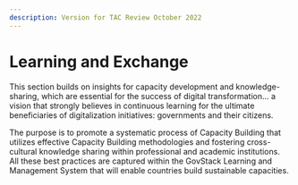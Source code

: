 ```yaml
---
description: Version for TAC Review October 2022
---
```


# Learning and Exchange

This section builds on insights for capacity development and knowledge-sharing, which are essential for the success of digital transformation... a vision that strongly believes in continuous learning for the ultimate beneficiaries of digitalization initiatives: governments and their citizens.

The purpose is to promote a systematic process of Capacity Building that utilizes effective Capacity Building methodologies and fostering cross-cultural knowledge sharing within professional and academic institutions. All these best practices are captured within the GovStack Learning and Management System that will enable countries build sustainable capacities.
